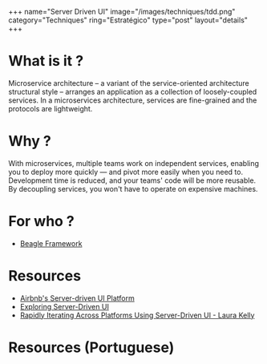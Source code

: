 +++
name="Server Driven UI"
image="/images/techniques/tdd.png"
category="Techniques"
ring="Estratégico"
type="post"
layout="details"
+++

# What is it ?

Microservice architecture – a variant of the service-oriented architecture structural style – arranges an application as a collection of loosely-coupled services. In a microservices architecture, services are fine-grained and the protocols are lightweight.

# Why ?

With microservices, multiple teams work on independent services, enabling you to deploy more quickly — and pivot more easily when you need to. Development time is reduced, and your teams' code will be more reusable. By decoupling services, you won't have to operate on expensive machines.

# For who ?

* [Beagle Framework](https://usebeagle.io/)

# Resources

* [Airbnb's Server-driven UI Platform](https://www.infoq.com/news/2021/07/airbnb-server-driven-ui/)
* [Exploring Server-Driven UI](https://betterprogramming.pub/exploring-server-driven-ui-cf67b3da919)
* [Rapidly Iterating Across Platforms Using Server-Driven UI - Laura Kelly](https://www.youtube.com/watch?v=Vs-D2Fb3xEU)

# Resources (Portuguese)
